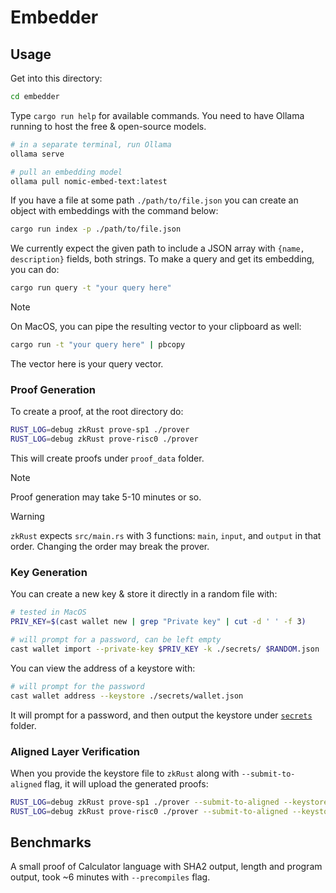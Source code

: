 # Embedder

## Usage

Get into this directory:

```sh
cd embedder
```

Type `cargo run help` for available commands. You need to have Ollama running to host the free & open-source models.

```sh
# in a separate terminal, run Ollama
ollama serve

# pull an embedding model
ollama pull nomic-embed-text:latest
```

If you have a file at some path `./path/to/file.json` you can create an object with embeddings with the command below:

```sh
cargo run index -p ./path/to/file.json
```

We currently expect the given path to include a JSON array with `{name, description}` fields, both strings. To make a query and get its embedding, you can do:

```sh
cargo run query -t "your query here"
```

> [!NOTE]
>
> On MacOS, you can pipe the resulting vector to your clipboard as well:
>
> ```sh
> cargo run -t "your query here" | pbcopy
> ```

The vector here is your query vector.

### Proof Generation

To create a proof, at the root directory do:

```sh
RUST_LOG=debug zkRust prove-sp1 ./prover
RUST_LOG=debug zkRust prove-risc0 ./prover
```

This will create proofs under `proof_data` folder.

> [!NOTE]
>
> Proof generation may take 5-10 minutes or so.

> [!WARNING]
>
> `zkRust` expects `src/main.rs` with 3 functions: `main`, `input`, and `output` in that order. Changing the order may break the prover.

### Key Generation

You can create a new key & store it directly in a random file with:

```sh
# tested in MacOS
PRIV_KEY=$(cast wallet new | grep "Private key" | cut -d ' ' -f 3)

# will prompt for a password, can be left empty
cast wallet import --private-key $PRIV_KEY -k ./secrets/ $RANDOM.json
```

You can view the address of a keystore with:

```sh
# will prompt for the password
cast wallet address --keystore ./secrets/wallet.json
```

It will prompt for a password, and then output the keystore under [`secrets`](./secrets/) folder.

### Aligned Layer Verification

When you provide the keystore file to `zkRust` along with `--submit-to-aligned` flag, it will upload the generated proofs:

```sh
RUST_LOG=debug zkRust prove-sp1 ./prover --submit-to-aligned --keystore-path ./secrets/wallet.json
RUST_LOG=debug zkRust prove-risc0 ./prover --submit-to-aligned --keystore-path ./secrets/wallet.json
```

## Benchmarks

A small proof of Calculator language with SHA2 output, length and program output, took ~6 minutes with `--precompiles` flag.
